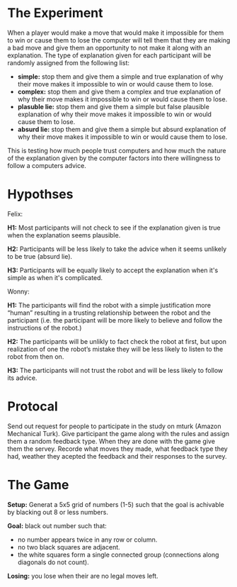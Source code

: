 # The Experiment

When a player would make a move that would make it impossible for them to win or cause them to lose the computer will tell them that they are making a bad move and give them an opportunity to not make it along with an explanation. The type of explanation given for each participant will be randomly assigned from the following list:

* **simple:** stop them and give them a simple and true explanation of why their move makes it impossible to win or would cause them to lose.
* **complex:** stop them and give them a complex and true explanation of why their move makes it impossible to win or would cause them to lose.
* **plasuble lie:** stop them and give them a simple but false plausible explanation of why their move makes it impossible to win or would cause them to lose.
* **absurd lie:** stop them and give them a simple but absurd explanation of why their move makes it impossible to win or would cause them to lose.

This is testing how much people trust computers and how much the nature of the explanation given by the computer factors into there willingness to follow a computers advice.

# Hypothses

Felix: 

**H1:** Most participants will not check to see if the explanation given is true when the explanation seems plausible.

**H2:** Participants will be less likely to take the advice when it seems unlikely to be true (absurd lie).

**H3:** Participants will be equally likely to accept the explanation when it's simple as when it's complicated.

Wonny:

**H1:** The participants will find the robot with a simple justification more “human” resulting in a trusting relationship between the robot and the participant (i.e. the participant will be more likely to believe and follow the instructions of the robot.)

**H2:** The participants will be unlikly to fact check the robot at first, but upon realization of one the robot’s mistake they will be less likely to listen to the robot from then on.

**H3:** The participants will not trust the robot and will be less likely to follow its advice.

# Protocal

Send out request for people to participate in the study on mturk (Amazon Mechanical Turk). Give participant the game along with the rules and assign them a random feedback type. When they are done with the game give them the servey. Recorde what moves they made, what feedback type they had, weather they acepted the feedback and their responses to the survey.

# The Game

**Setup:** Generat a 5x5 grid of numbers (1-5) such that the goal is achivable by blacking out 8 or less numbers.

**Goal:** black out number such that:
* no number appears twice in any row or column.
* no two black squares are adjacent.
* the white squares form a single connected group (connections along diagonals do not count).

**Losing:** you lose when their are no legal moves left.